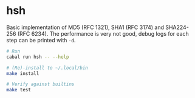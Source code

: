 # hsh
Basic implementation of MD5 (RFC 1321), SHA1 (RFC 3174) and SHA224-256 (RFC 6234).
The performance is very not good, debug logs for each step can be printed with `-d`.

```bash
# Run
cabal run hsh -- --help

# (Re)-install to ~/.local/bin
make install

# Verify against builtins
make test
```
